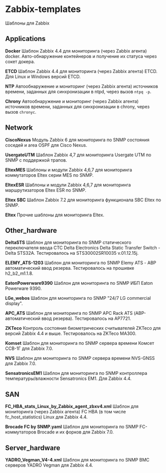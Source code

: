 # Zabbix-templates
Шаблоны для Zabbix

## Applications
**Docker**
Шаблон Zabbix 4.4 для мониторинга (через Zabbix агента) docker. Авто-обнаружение контейнеров и получение их статуса через сокет докера.

**ETCD**
Шаблон Zabbix 4.4 для мониторинга (через Zabbix агента) ETCD. Для Linux и Windows версий ETCD.

**NTP**
Автообнаружение и мониторинг (через Zabbix агента) источников времени, заданных для синхронизации в ntpd, через вызов `ntpq -p`.

**Chrony**
Автообнаружение и мониторинг (через Zabbix агента) источников времени, заданных для синхронизации в chrony, через вызов `chronyc`.



## Network
**CiscoNexus** Модуль Zabbix 6 для мониторинга по SNMP состояния соседей и area OSPF для Cisco Nexus.

**UsergateUTM** Шаблон Zabbix 4,7 для мониторинга Usergate UTM по SNMP с поддержкой трапов.

**EltexMES** Шаблоны и модули Zabbix 4,6,7 для мониторинга коммутаторов Eltex серии MES по SNMP.

**EltexESR** Шаблоны и модули Zabbix 4,6,7 для мониторинга маршрутизаторов Eltex ESR  по SNMP.

**Eltex SBC** Шаблон Zabbix 7.2 для мониторинга функционала SBC Eltex по SNMP.

**Eltex** Прочие шаблоны для мониторинга Eltex.



## Other_hardware
**DeltaSTS** Шаблон для мониторинга по SNMP cтатического переключателя ввода СТС Delta Electronics Delta Static Transfer Switch - Delta STS32A. Тестировалось на STS30002SR10035 v.01.12.15j.

**ELEMY_ATS-1203** Шаблон для мониторинга по SNMP Elemy ATS - АВР автоматический ввод резерва. Тестировалось на прошивке h2_b2_m1.1.8.

**EatonPowerware9390** Шаблон для мониторинга по SNMP ИБП Eaton Powerware 9390.

**LGe_webos** Шаблон для мониторинга по SNMP "24/7 LG commercial display".

**APC_ATS** Шаблон для мониторинга по SNMP APC Rack ATS (АВР-автоматический ввод резерва). Тестировалось на AP7721.

**ZKTeco** Контроль состояния биометрических считывателей ZKTeco для версий Zabbix 4.4 и выше. Тестировалось на ZKTeco MA300.

**Komset** Шаблон для мониторинга по SNMP сервера времени Комсет ССВ-1Г для Zabbix 7.0.

**NVS** Шаблон для мониторинга по SNMP сервера времени NVS-GNSS для Zabbix 7.0.

**SensatronicsEM1** Шаблон для мониторинга по SNMP контроллера температуры/влажности Sensatronics EM1. Для Zabbix 4.4.



## SAN
**FC_HBA_stats_Linux_by_Zabbix_agent_zbxv4.xml** Шаблон для мониторинга (через Zabbix агента) FC HBA (в том числе fc_host_statistics) Linux для Zabbix 4.4.

**Brocade FC by SNMP.yaml** Шаблон для мониторинга по SNMP FC-коммутаторов Brocade и их форков для Zabbix 7.0.


## Server_hardware
**YADRO_Vegman_V4-4.xml** Шаблон для мониторинга по SNMP BMC серверов YADRO Vegman для Zabbix 4.4.




